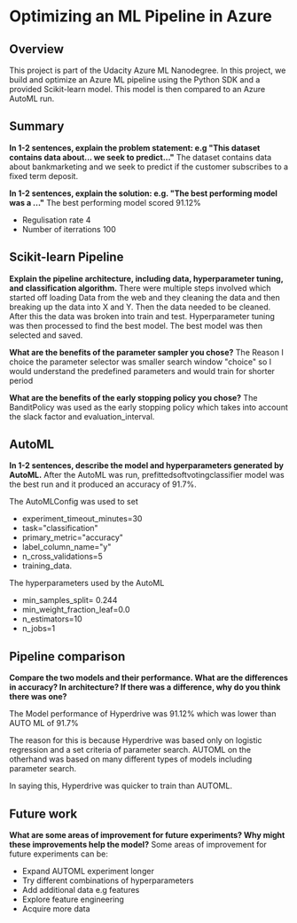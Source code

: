 # Optimizing an ML Pipeline in Azure

## Overview
This project is part of the Udacity Azure ML Nanodegree.
In this project, we build and optimize an Azure ML pipeline using the Python SDK and a provided Scikit-learn model.
This model is then compared to an Azure AutoML run.

## Summary
**In 1-2 sentences, explain the problem statement: e.g "This dataset contains data about... we seek to predict..."**
The dataset contains data about bankmarketing and we seek to predict if the customer subscribes to a fixed term deposit.

**In 1-2 sentences, explain the solution: e.g. "The best performing model was a ..."**
The best performing model scored 91.12%
* Regulisation rate 4
* Number of iterrations 100

## Scikit-learn Pipeline
**Explain the pipeline architecture, including data, hyperparameter tuning, and classification algorithm.**
There were multiple steps involved which started off loading Data from the web and they cleaning the data and then breaking up the data into X and Y. Then the data needed to be cleaned. After this the data was broken into train and test. Hyperparameter tuning was then processed to find the best model. The best model was then selected and saved.

**What are the benefits of the parameter sampler you chose?**
The Reason I choice the parameter selector was smaller search window "choice" so I would understand the predefined parameters and would train for shorter period

**What are the benefits of the early stopping policy you chose?**
The BanditPolicy was used as the early stopping policy which takes into account the slack factor and evaluation_interval. 


## AutoML
**In 1-2 sentences, describe the model and hyperparameters generated by AutoML.**
After the AutoML was run, prefittedsoftvotingclassifier model was the best run and it produced an accuracy of 91.7%. 

The AutoMLConfig was used to set
* experiment_timeout_minutes=30
* task="classification"
* primary_metric="accuracy"
* label_column_name="y"
* n_cross_validations=5
* training_data.

The hyperparameters used by the AutoML
* min_samples_split= 0.244
* min_weight_fraction_leaf=0.0
* n_estimators=10
* n_jobs=1

## Pipeline comparison
**Compare the two models and their performance. What are the differences in accuracy? In architecture? If there was a difference, why do you think there was one?**

The Model performance of Hyperdrive was 91.12% which was lower than AUTO ML of 91.7%

The reason for this is because Hyperdrive was based only on logistic regression and a set criteria of parameter search. AUTOML on the otherhand was based on many different types of models including parameter search.

In saying this, Hyperdrive was quicker to train than AUTOML.

## Future work
**What are some areas of improvement for future experiments? Why might these improvements help the model?**
Some areas of improvement for future experiments can be:

* Expand AUTOML experiment longer
* Try different combinations of hyperparameters
* Add additional data e.g features
* Explore feature engineering
* Acquire more data



